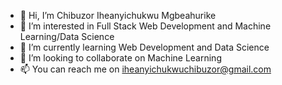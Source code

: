 - 👋 Hi, I’m Chibuzor Iheanyichukwu Mgbeahurike
- 👀 I’m interested in Full Stack Web Development and Machine Learning/Data Science
- 🌱 I’m currently learning Web Development and Data Science
- 💞️ I’m looking to collaborate on Machine Learning
- 📫 You can reach me on iheanyichukwuchibuzor@gmail.com

<!---
BUZOR2020/BUZOR2020 is a ✨ special ✨ repository because its `README.md` (this file) appears on your GitHub profile.
You can click the Preview link to take a look at your changes.
--->

